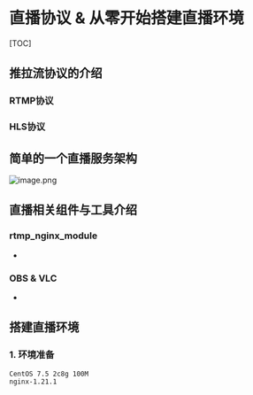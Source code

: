 # 直播协议 & 从零开始搭建直播环境

[TOC]

## 推拉流协议的介绍

### RTMP协议



### HLS协议



## 简单的一个直播服务架构

![image.png](https://i.loli.net/2021/07/07/gAevpiWNJDtUbFB.png)

## 直播相关组件与工具介绍

### rtmp_nginx_module

* 

### OBS & VLC

* 

## 搭建直播环境  
### 1. 环境准备  

```shell
CentOS 7.5 2c8g 100M
nginx-1.21.1
```
